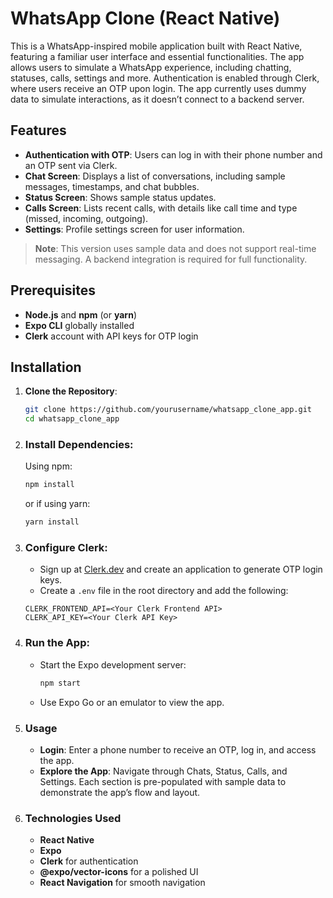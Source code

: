 # WhatsApp Clone (React Native)

This is a WhatsApp-inspired mobile application built with React Native, featuring a familiar user interface and essential functionalities. The app allows users to simulate a WhatsApp experience, including chatting, statuses, calls, settings and more. Authentication is enabled through Clerk, where users receive an OTP upon login. The app currently uses dummy data to simulate interactions, as it doesn’t connect to a backend server.

## Features

- **Authentication with OTP**: Users can log in with their phone number and an OTP sent via Clerk.
- **Chat Screen**: Displays a list of conversations, including sample messages, timestamps, and chat bubbles.
- **Status Screen**: Shows sample status updates.
- **Calls Screen**: Lists recent calls, with details like call time and type (missed, incoming, outgoing).
- **Settings**: Profile settings screen for user information.

> **Note**: This version uses sample data and does not support real-time messaging. A backend integration is required for full functionality.

## Prerequisites

- **Node.js** and **npm** (or **yarn**)
- **Expo CLI** globally installed
- **Clerk** account with API keys for OTP login

## Installation

1. **Clone the Repository**:
   ```bash
   git clone https://github.com/yourusername/whatsapp_clone_app.git
   cd whatsapp_clone_app
2. ### Install Dependencies:
   Using npm:
   ```bash
   npm install
   ```


   or if using yarn:
   ```bash
   yarn install
   ```


3. ### Configure Clerk:
   - Sign up at [Clerk.dev](https://clerk.dev) and create an application to generate OTP login keys.
   - Create a `.env` file in the root directory and add the following:
   
    ```plaintext
    CLERK_FRONTEND_API=<Your Clerk Frontend API>
    CLERK_API_KEY=<Your Clerk API Key>
    ```
       
5. ### Run the App:

   - Start the Expo development server:
      ```bash
      npm start
      ```
   - Use Expo Go or an emulator to view the app.
   
6. ### Usage

   - **Login**: Enter a phone number to receive an OTP, log in, and access the app.
   - **Explore the App**: Navigate through Chats, Status, Calls, and Settings. Each section is pre-populated with sample data to demonstrate the app’s flow and layout.

6. ### Technologies Used

   - **React Native**
   - **Expo**
   - **Clerk** for authentication
   - **@expo/vector-icons** for a polished UI
   - **React Navigation** for smooth navigation
